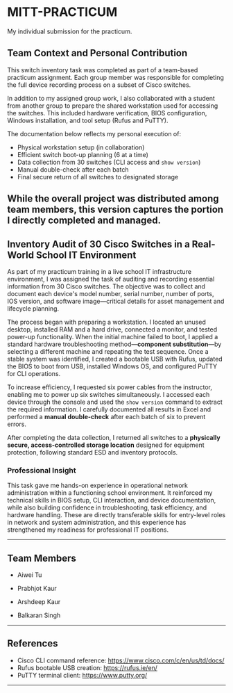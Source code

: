 # MITT-PRACTICUM
My individual submission for the practicum.

## Team Context and Personal Contribution

This switch inventory task was completed as part of a team-based practicum assignment. Each group member was responsible for completing the full device recording process on a subset of Cisco switches. 

In addition to my assigned group work, I also collaborated with a student from another group to prepare the shared workstation used for accessing the switches. This included hardware verification, BIOS configuration, Windows installation, and tool setup (Rufus and PuTTY).

The documentation below reflects my personal execution of:
- Physical workstation setup (in collaboration)
- Efficient switch boot-up planning (6 at a time)
- Data collection from 30 switches (CLI access and `show version`)
- Manual double-check after each batch
- Final secure return of all switches to designated storage

While the overall project was distributed among team members, this version captures the portion I directly completed and managed.
---

## Inventory Audit of 30 Cisco Switches in a Real-World School IT Environment

As part of my practicum training in a live school IT infrastructure environment, I was assigned the task of auditing and recording essential information from 30 Cisco switches. The objective was to collect and document each device's model number, serial number, number of ports, IOS version, and software image—critical details for asset management and lifecycle planning.

The process began with preparing a workstation. I located an unused desktop, installed RAM and a hard drive, connected a monitor, and tested power-up functionality. When the initial machine failed to boot, I applied a standard hardware troubleshooting method—**component substitution**—by selecting a different machine and repeating the test sequence. Once a stable system was identified, I created a bootable USB with Rufus, updated the BIOS to boot from USB, installed Windows OS, and configured PuTTY for CLI operations.

To increase efficiency, I requested six power cables from the instructor, enabling me to power up six switches simultaneously. I accessed each device through the console and used the `show version` command to extract the required information. I carefully documented all results in Excel and performed a **manual double-check** after each batch of six to prevent errors.

After completing the data collection, I returned all switches to a **physically secure, access-controlled storage location** designed for equipment protection, following standard ESD and inventory protocols.

### Professional Insight

This task gave me hands-on experience in operational network administration within a functioning school environment. It reinforced my technical skills in BIOS setup, CLI interaction, and device documentation, while also building confidence in troubleshooting, task efficiency, and hardware handling. These are directly transferable skills for entry-level roles in network and system administration, and this experience has strengthened my readiness for professional IT positions.

---

## Team Members
- Aiwei Tu
- Prabhjot Kaur
- Arshdeep Kaur

- Balkaran Singh
---

## References
- Cisco CLI command reference: https://www.cisco.com/c/en/us/td/docs/
- Rufus bootable USB creation: https://rufus.ie/en/
- PuTTY terminal client: https://www.putty.org/

---


